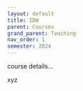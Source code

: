 ```yaml
---
layout: default
title: IDW
parent: Courses
grand_parent: Teaching
nav_order: 1
semester: 2024
---
```

course details...

xyz